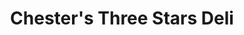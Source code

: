 ---
title: "Chester's Three Stars Deli"
url: /rochester/chesters-three-stars-deli/
shop: Feinkost
---